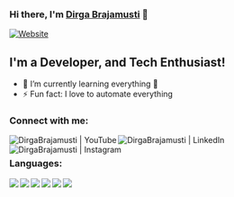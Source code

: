 ### Hi there, I'm [Dirga Brajamusti][website] 👋

[![Website](https://img.shields.io/website?label=dirgabrajamusti.my.id&style=for-the-badge&url=https://dirgabrajamusti.my.id)](https://dirgabrajamusti.my.id)

## I'm a Developer, and Tech Enthusiast!

- 🌱 I’m currently learning everything 🤣
- ⚡ Fun fact: I love to automate everything

### Connect with me:

[<img align="left" alt="DirgaBrajamusti | YouTube" src="https://img.shields.io/badge/YouTube-FF0000?style=for-the-badge&logo=youtube&logoColor=white" />][youtube]
[<img align="left" alt="DirgaBrajamusti | LinkedIn" src="https://img.shields.io/badge/LinkedIn-0077B5?style=for-the-badge&logo=linkedin&logoColor=white" />][linkedin]
[<img align="left" alt="DirgaBrajamusti | Instagram" src="https://img.shields.io/badge/Instagram-E4405F?style=for-the-badge&logo=instagram&logoColor=white" />][instagram]

<br />

### Languages:

<img align="left" src="https://img.shields.io/badge/python%20-%2314354C.svg?&style=for-the-badge&logo=python&logoColor=white"/>
<img align="left" src="https://img.shields.io/badge/c%23%20-%23239120.svg?&style=for-the-badge&logo=c-sharp&logoColor=white"/>
<img align="left" src="https://img.shields.io/badge/node.js%20-%2343853D.svg?&style=for-the-badge&logo=node.js&logoColor=white"/>
<img align="left" src="https://img.shields.io/badge/java-%23ED8B00.svg?&style=for-the-badge&logo=java&logoColor=white"/>
<img align="left" src="https://img.shields.io/badge/html5%20-%23E34F26.svg?&style=for-the-badge&logo=html5&logoColor=white"/>
<img align="left" src="https://img.shields.io/badge/php-%23777BB4.svg?&style=for-the-badge&logo=php&logoColor=white"/>

[website]: https://dirgabrajamusti.my.id
[youtube]: https://www.youtube.com/c/DirgaBrajamusti
[instagram]: https://instagram.com/dirga_brajamusti
[linkedin]: https://www.linkedin.com/in/dirga-brajamusti
[discord]: https://discordapp.com/users/160784157826482177
[steam]: https://steamcommunity.com/id/FrostedSakura/
